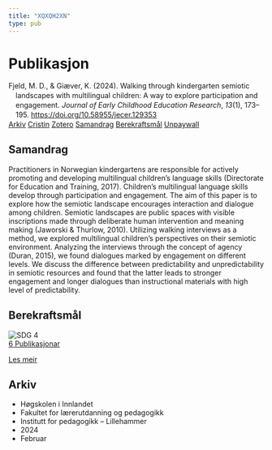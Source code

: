 ```yaml
---
title: "XQXQH2XN"
type: pub
---
```

<h1>Publikasjon</h1>
<article id="csl-bib-container-XQXQH2XN" class="csl-bib-container">
  <div class="csl-bib-body" style="line-height: 1.35; padding-left: 1em; text-indent:-1em;">
  <div class="csl-entry">Fjeld, M. D., &amp; Gi&#xE6;ver, K. (2024). Walking through kindergarten semiotic landscapes with multilingual children: A way to explore participation and engagement. <i>Journal of Early Childhood Education Research</i>, <i>13</i>(1), 173&#x2013;195. <a href="https://doi.org/10.58955/jecer.129353">https://doi.org/10.58955/jecer.129353</a></div>
</div>
  <div class="csl-bib-buttons">
    <a href="#taxonomy-article-XQXQH2XN" class="csl-bib-button">Arkiv</a>
    <a href="https://app.cristin.no/results/show.jsf?id=2251008" alt="Cristin URL" class="csl-bib-button">Cristin</a>
    <a href="http://zotero.org/groups/5402882/items/XQXQH2XN" alt="Zotero URL" class="csl-bib-button">Zotero</a>
    <a href="#abstract-article-XQXQH2XN" class="csl-bib-button">Samandrag</a>
    <a href="#sdg-article-XQXQH2XN" class="csl-bib-button">Berekraftsmål</a>
    <a href="https://doi.org/10.58955/jecer.129353" class="csl-bib-button">Unpaywall</a>
  </div>
  <div id="csl-bib-meta-container-XQXQH2XN"></div>
</article>
<div id="csl-bib-meta-XQXQH2XN" class="csl-bib-meta">
  <article id="abstract-article-XQXQH2XN" class="abstract-article">
    <h1>Samandrag</h1>
    Practitioners in Norwegian kindergartens are responsible for actively promoting and developing multilingual children’s language skills (Directorate for Education and Training, 2017). Children’s multilingual language skills develop through participation and engagement. The aim of this paper is to explore how the semiotic landscape encourages interaction and dialogue among children. Semiotic landscapes are public spaces with visible inscriptions made through deliberate human intervention and meaning making (Jaworski &amp; Thurlow, 2010). Utilizing walking interviews as a method, we explored multilingual children’s perspectives on their semiotic environment. Analyzing the interviews through the concept of agency (Duran, 2015), we found dialogues marked by engagement on different levels. We discuss the difference between predictability and unpredictability in semiotic resources and found that the latter leads to stronger engagement and longer dialogues than instructional materials with high level of predictability.
  </article>
  <article id="sdg-article-XQXQH2XN" class="sdg-article">
    <h1>Berekraftsmål</h1>
    <div class="sdg-container"><div id="sdg4" class="sdg"> <img src="{{< params subfolder >}}images/sdg/sdg04_no.png" class="image" alt="SDG 4"> <div class="sdg-overlay"> <a href="{{< params subfolder >}}no/archive/?sdg=4#archive" class="sdg-publication-count"><span>6</span> Publikasjonar</a> <p><a href="NA" class="sdg-read-more">Les meir</a></p> </div> </div></div>
  </article>
  <article id="taxonomy-article-XQXQH2XN" class="taxonomy-article">
    <h1>Arkiv</h1>
    <ul>
      <li>Høgskolen i Innlandet</li>
      <li>Fakultet for lærerutdanning og pedagogikk</li>
      <li>Institutt for pedagogikk – Lillehammer</li>
      <li>2024</li>
      <li>Februar</li>
    </ul>
  </article>
</div>
